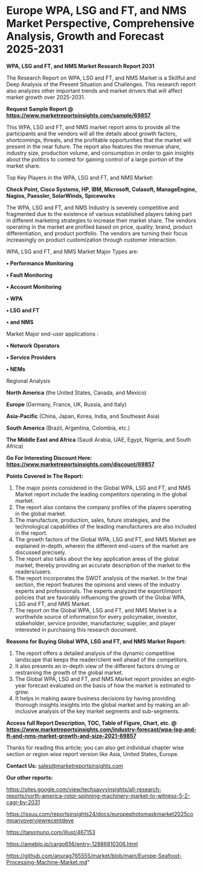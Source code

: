 # Europe WPA, LSG and FT, and NMS Market Perspective, Comprehensive Analysis, Growth and Forecast 2025-2031

<strong>WPA, LSG and FT, and NMS Market Research Report 2031</strong>

The Research Report on WPA, LSG and FT, and NMS Market is a Skillful and Deep Analysis of the Present Situation and Challenges. This research report also analyzes other important trends and market drivers that will affect market growth over 2025-2031.

<strong>Request Sample Report @ <a href=https://www.marketreportsinsights.com/sample/69857>https://www.marketreportsinsights.com/sample/69857</a></strong>

This WPA, LSG and FT, and NMS market report aims to provide all the participants and the vendors will all the details about growth factors, shortcomings, threats, and the profitable opportunities that the market will present in the near future. The report also features the revenue share, industry size, production volume, and consumption in order to gain insights about the politics to contest for gaining control of a large portion of the market share.

Top Key Players in the WPA, LSG and FT, and NMS Market:

<strong>Check Point, Cisco Systems, HP, IBM, Microsoft, Colasoft, ManageEngine, Nagios, Paessler, SolarWinds, Spiceworks</strong>

The WPA, LSG and FT, and NMS Industry is severely competitive and fragmented due to the existence of various established players taking part in different marketing strategies to increase their market share. The vendors operating in the market are profiled based on price, quality, brand, product differentiation, and product portfolio. The vendors are turning their focus increasingly on product customization through customer interaction.

WPA, LSG and FT, and NMS Market Major Types are:

<strong>• Performance Monitoring

• Fault Monitoring

• Account Monitoring

• WPA

• LSG and FT

• and NMS</strong>

Market Major end-user applications :

<strong>• Network Operators

• Service Providers

• NEMs</strong>

Regional Analysis

</u><strong><b>North America</b></strong> (the United States, Canada, and Mexico)

<strong><b>Europe </b></strong>(Germany, France, UK, Russia, and Italy)

<strong><b>Asia-Pacific</b></strong> (China, Japan, Korea, India, and Southeast Asia)

<strong><b>South America</b></strong> (Brazil, Argentina, Colombia, etc.)

<strong><b>The Middle East and Africa</b></strong> (Saudi Arabia, UAE, Egypt, Nigeria, and South Africa)

<strong>Go For Interesting Discount Here: <a href=https://www.marketreportsinsights.com/discount/69857>https://www.marketreportsinsights.com/discount/69857</a></strong>

<strong>Points Covered in The Report:</strong>
<ol>
  <li>The major points considered in the Global WPA, LSG and FT, and NMS Market report include the leading competitors operating in the global market.</li>
  <li>The report also contains the company profiles of the players operating in the global market.</li>
  <li>The manufacture, production, sales, future strategies, and the technological capabilities of the leading manufacturers are also included in the report.</li>
  <li>The growth factors of the Global WPA, LSG and FT, and NMS Market are explained in-depth, wherein the different end-users of the market are discussed precisely.</li>
  <li>The report also talks about the key application areas of the global market, thereby providing an accurate description of the market to the readers/users.</li>
  <li>The report incorporates the SWOT analysis of the market. In the final section, the report features the opinions and views of the industry experts and professionals. The experts analyzed the export/import policies that are favorably influencing the growth of the Global WPA, LSG and FT, and NMS Market.</li>
  <li>The report on the Global WPA, LSG and FT, and NMS Market is a worthwhile source of information for every policymaker, investor, stakeholder, service provider, manufacturer, supplier, and player interested in purchasing this research document.</li>
</ol>
<strong>Reasons for Buying Global WPA, LSG and FT, and NMS Market Report:</strong>

<ol>
  <li>The report offers a detailed analysis of the dynamic competitive landscape that keeps the reader/client well ahead of the competitors.</li>
  <li>It also presents an in-depth view of the different factors driving or restraining the growth of the global market.</li>
  <li>The Global WPA, LSG and FT, and NMS Market report provides an eight-year forecast evaluated on the basis of how the market is estimated to grow.</li>
  <li>It helps in making aware business decisions by having providing thorough insights insights into the global market and by making an all-inclusive analysis of the key market segments and sub-segments.</li>
</ol>
<strong>Access full Report Description, TOC, Table of Figure, Chart, etc. @ <a href=https://www.marketreportsinsights.com/industry-forecast/wpa-lsg-and-ft-and-nms-market-growth-and-size-2021-69857>https://www.marketreportsinsights.com/industry-forecast/wpa-lsg-and-ft-and-nms-market-growth-and-size-2021-69857</a></strong>


Thanks for reading this article; you can also get individual chapter wise section or region wise report version like Asia, United States, Europe.

<strong>Contact Us:</strong>
sales@marketreportsinsights.com

<strong>Our other reports:</strong>

<a href=https://sites.google.com/view/techsavvyinsights/all-research-reports/north-america-rotor-spinning-machinery-market-to-witness-5-2-cagr-by-2031>https://sites.google.com/view/techsavvyinsights/all-research-reports/north-america-rotor-spinning-machinery-market-to-witness-5-2-cagr-by-2031</a>

<a href=https://issuu.com/reportsinsights24/docs/europephotomaskmarket2025companyoverviewrecentdeve>https://issuu.com/reportsinsights24/docs/europephotomaskmarket2025companyoverviewrecentdeve</a>

<a href=https://tanomuno.com/illust/467153>https://tanomuno.com/illust/467153</a>

<a href=https://ameblo.jp/cargo656/entry-12886810306.html>https://ameblo.jp/cargo656/entry-12886810306.html</a>

<a href=https://github.com/anurag765555/market/blob/main/Europe-Seafood-Processing-Machine-Market.md>https://github.com/anurag765555/market/blob/main/Europe-Seafood-Processing-Machine-Market.md</a>"
